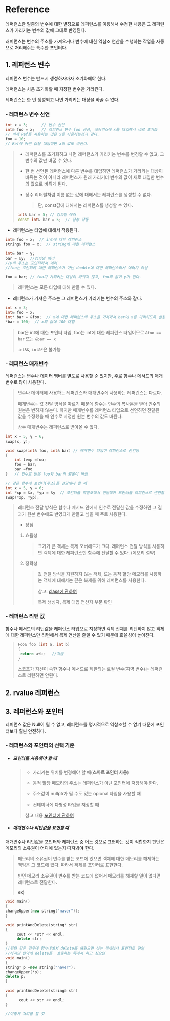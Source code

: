 # Reference

레퍼런스란 일종의 변수에 대한 별칭으로 레퍼런스를 이용해서 수정한 내용은 그 레퍼런스가 가리키는 변수의 값에 그대로 반영된다.

래퍼런스는 변수의 주소를 가져오거나 변수에 대한 역참조 연산을 수행하는 작업을 자동으로 처리해주는 특수한 포인터다.



## 1. 레퍼런스 변수

레퍼런스 변수는 반드시 생성하자마자 초기화해야 한다. 

레퍼런스는 처음 초기화할 때 지정한 변수만 가리킨다. 

레퍼런스는 한 번 생성되고 나면 가리키는 대상을 바꿀 수 없다.

### - 레퍼런스 변수 선언

```c++
int x = 3;      // 변수 선언
int& foo = x;	// 레퍼런스 변수 foo 생성, 레퍼런스에 x를 대입해서 바로 초기화
// 이제 Ref를 사용하는 것은 x를 사용하는것과 같다.
foo = 10;
// Ref에 어떤 값을 대입하면 x의 값도 바뀐다.
```

> - 레퍼런스를 초기화하고 나면 레퍼런스가 가리키는 변수를 변경할 수 없고, 그 변수의 값만 바꿀 수 있다.
>
> - 한 번 선언된 레퍼런스에 다른 변수를 대입하면 레퍼런스가 가리키는 대상이 바뀌는 것이 아니라 레퍼런스가 원래 가리키더 변수의 값이 새로 대입한 변수의 값으로 바뀌게 된다.
>
> - 정수 리터럴처럼 이름 없는 값에 대해서는 레퍼런스를 생성할 수 없다.
>
>   > 단, const값에 대해서는 레퍼런스를 생성할 수 있다.
>
> ```c++
> int& bar = 5; // 컴파일 에러
> const int& bar = 5;  // 정상 작동
> ```
>



- 레퍼런스는 타입에 대해서 적용된다.

 ```c++
 int& foo = x;  // int에 대한 레퍼런스
 string& foo = x;  // string에 대한 레퍼런스
 
 int& bar = y;  
 bar = &y;  //컴파일 에러
 //y의 주소는 포인터라서 에러
 //foo는 포인터에 대한 레퍼런스가 아닌 double에 대한 레퍼런스라서 에러가 아님
     
 foo = bar; // foo가 가리키는 대상이 바뀌지 않고, foo의 값이 y가 된다.
 ```

>레퍼런스는 모든 타입에 대해 만들 수 있다.




- 레퍼런스가 가져온 주소는 그 레퍼런스가 가리키는 변수의 주소와 같다.


```c++
int x = 3;
int& foo = x;
int* bar = &foo;  // x에 대한 레퍼런스의 주소를 가져와서 bar이 x를 가리키도록 설정
*bar = 100;  // x의 값에 100 대입
```

> bar은 int에 대한 포인터 타입, foo는 int에 대한 레퍼런스 타입이므로 `&foo == bar` 또는 `&bar == x`
>
> `int&&`, `int&*`은 불가능



### - 레퍼런스 매개변수

레퍼런스는 변수나 데이터 멤버를 별도로 사용할 순 있지만, 주로 함수나 메서드의 매개변수로 많이 사용한다. 

> 변수나 데이터에 사용하는 레퍼런스와 매개변수에 사용하는 레퍼런스는 다르다.
>
> 매개변수는 값 전달 방식을 따르기 때문에 함수는 인수의 복사본을 받아 인수의 원본은 변하지 않는다. 하지만 매개변수를 레퍼런스 타입으로 선언하면 전달된 값을 수정했을 때 인수로 지정한 원본 변수의 값도 바뀐다.
>
> 상수 매개변수는 레퍼런스로 받아올 수 없다.

```c++
int x = 5, y = 6;
swap(x, y);

void swap(int& foo, int& bar) // 매개변수 타입이 레퍼런스로 선언됨
{
    int temp =foo;
    foo = bar;
    bar =foo
}   // 인수로 받은 foo와 bar의 원본이 바뀜

// 같은 함수에 포인터(주소)를 전달해야 할 때
int x = 5, y = 6;  
int *xp = &x, *yp = &y  // 포인터를 역참조해서 전달해야 포인터를 레퍼런스로 변환할 수 있다. 
swap(*xp, *yp);
```

> 레퍼런스 전달 방식은 함수나 메서드 안에서 인수로 전달한 값을 수정하면 그 결과가 원본 변수에도 반영되게 만들고 싶을 때 주로 사용한다.
>
> - 장점
>
> 1. 효율성
>
>    >크기가 큰 객체는 복제 오버해드가 크다. 레퍼런스 전달 방식을 사용하면 객체에 대한 레퍼런스만 함수에 전달할 수 있다. (메모리 절약)
>
> 2. 정확성
>
>    >값 전달 방식을 지원하지 않는 객체, 또는 동적 할당 메모리를 사용하는 객체에 대해서는 깊은 복제를 위해 레퍼런스를 사용한다.
>    >
>    >참고: [class에 관하여](https://github.com/HibernationNo1/TIL/blob/master/study_C%2B%2B/class%EC%97%90%20%EA%B4%80%ED%95%98%EC%97%AC.md)
>    >
>    >복제 생성자, 복제 대입 연산자 부분 확인



### - 레퍼런스 리턴 값

함수나 메서드의 리턴값을 레퍼런스 타입으로 지정하면 객체 전체를 리턴하지 않고 객체에 대한 레퍼런스만 리턴해서 복제 연산을 줄일 수 있기 때문에 효율성이 높아진다.

> ```c++
> Foo& foo (int a, int b)
> {
>  return a+b;   //지금
> }
> ```
>
> 스코프가 자신이 속한 함수나 메서드로 제한되는 로컬 변수(지역 변수)는 레퍼런스로 리턴하면 안된다.





## 2. rvalue 레퍼런스



## 3. 레퍼런스와 포인터

레퍼런스 값은 Null이 될 수 없고, 레퍼런스를 명시적으로 역참조할 수 없기 때문에 포인터보다 훨씬 안전하다.

### - 레퍼런스와 포인터의 선택 기준

- #####  포인터를 사용해야 할 때

  > - 가리키는 위치를 변경해야 할 때(**스마트 포인터 사용**)
  >
  > - 동적 할당 메모리의 주소는 레퍼런스가 아닌 포인터에 저장해야 한다.
  >
  > - 주소값이 nullptr가 될 수도 있는 opional 타입을 사용할 때
  >
  > - 컨테이너에 다형성 타입을 저장할 때
  >
  > 참고 내용 [포인터에 관하여](https://github.com/HibernationNo1/TIL/blob/master/study_C%2B%2B/pointer%EC%97%90%20%EA%B4%80%ED%95%98%EC%97%AC.md)



- ##### 매개변수나 리턴값을 표현할 때

매개변수나 리턴값을 포인터와 레퍼런스 중 어느 것으로 표현하는 것이 적합한지 판단은 메모리의 소유권이 어디에 있는지 따져봐야 한다.

>메모리의 소유권이 변수를 받는 코드에 있으면 객체에 대한 메모리를 해제하는 책임은 그 코드에 있다. 따라서 객체를 포인터로 표현한다.
>
>반면 메모리 소유권이 변수를 받는 코드에 없어서 메모리를 해제할 일이 없다면 레퍼런스로 전달한다.
>
>**ex)**

```c++
void main() 
{
changeUpper(new string("naver"));
}

void printAndDelete(string* str) 
{
     cout << *str << endl;
     delete str;
}
//위와 같은 경우에 함수내에서 delete를 해줬으면 하는 객체라서 포인터로 전달
//하지만 만약에 delete를  호출하는 쪽에서 하고 싶으면 
void main() 
{
string* p =new string("naver");
changeUpper(*p);
delete p;
}

void printAndDelete(string& str) 
{
      cout << str << endl;
}

//이렇게 처리를 할 것
```